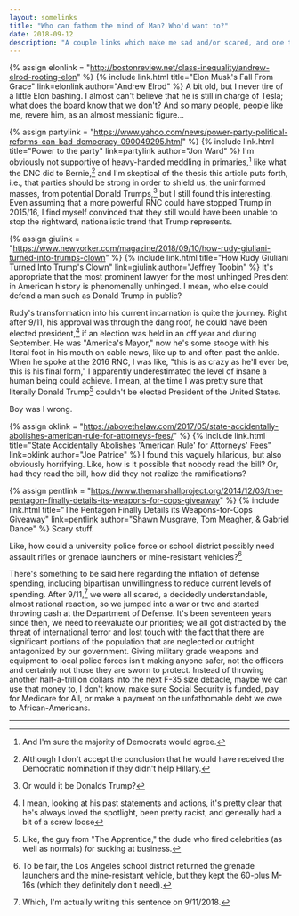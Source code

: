 ```yaml
---
layout: somelinks
title: "Who can fathom the mind of Man? Who'd want to?"
date: 2018-09-12
description: "A couple links which make me sad and/or scared, and one that makes me sad and makes me laugh."
---
```


{% assign elonlink = "http://bostonreview.net/class-inequality/andrew-elrod-rooting-elon" %}
{% include link.html title="Elon Musk's Fall From Grace" link=elonlink author="Andrew Elrod" %}
A bit old, but I never tire of a little Elon bashing.
I almost can't believe that he is still in charge of Tesla; what does the board know that we don't?
And so many people, people like me, revere him, as an almost messianic figure...

{% assign partylink = "https://www.yahoo.com/news/power-party-political-reforms-can-bad-democracy-090049295.html" %}
{% include link.html title="Power to the party" link=partylink author="Jon Ward" %}
I'm obviously not supportive of heavy-handed meddling in primaries,[^1] like what the DNC did to Bernie,[^2] and I'm skeptical of the thesis this article puts forth, i.e., that parties should be strong in order to shield us, the uninformed masses, from potential Donald Trumps,[^3] but I still found this interesting.
Even assuming that a more powerful RNC could have stopped Trump in 2015/16, I find myself convinced that they still would have been unable to stop the rightward, nationalistic trend that Trump represents.

{% assign giulink = "https://www.newyorker.com/magazine/2018/09/10/how-rudy-giuliani-turned-into-trumps-clown" %}
{% include link.html title="How Rudy Giuliani Turned Into Trump's Clown" link=giulink author="Jeffrey Toobin" %}
It's appropriate that the most prominent lawyer for the most unhinged President in American history is phenomenally unhinged.
I mean, who else could defend a man such as Donald Trump in public?

Rudy's transformation into his current incarnation is quite the journey.
Right after 9/11, his approval was through the dang roof, he could have been elected president,[^6] if an election was held in an off year and during September.
He was "America's Mayor," now he's some stooge with his literal foot in his mouth on cable news, like up to and often past the ankle.
When he spoke at the 2016 RNC, I was like, "this is as crazy as he'll ever be, this is his final form," I apparently underestimated the level of insane a human being could achieve.
I mean, at the time I was pretty sure that literally Donald Trump[^4] couldn't be elected President of the United States.

Boy was I wrong.

{% assign oklink = "https://abovethelaw.com/2017/05/state-accidentally-abolishes-american-rule-for-attorneys-fees/" %}
{% include link.html title="State Accidentally Abolishes 'American Rule' for Attorneys' Fees" link=oklink author="Joe Patrice" %}
I found this vaguely hilarious, but also obviously horrifying.
Like, how is it possible that nobody read the bill?
Or, had they read the bill, how did they not realize the ramifications?

{% assign pentlink = "https://www.themarshallproject.org/2014/12/03/the-pentagon-finally-details-its-weapons-for-cops-giveaway" %}
{% include link.html title="The Pentagon Finally Details its Weapons-for-Cops Giveaway" link=pentlink author="Shawn Musgrave, Tom Meagher, & Gabriel Dance" %}
Scary stuff.

Like, how could a university police force or school district possibly need assault rifles or grenade launchers or mine-resistant vehicles?[^5]

There's something to be said here regarding the inflation of defense spending, including bipartisan unwillingness to reduce current levels of spending.
After 9/11,[^7] we were all scared, a decidedly understandable, almost rational reaction, so we jumped into a war or two and started throwing cash at the Department of Defense.
It's been seventeen years since then, we need to reevaluate our priorities; we all got distracted by the threat of international terror and lost touch with the fact that there are significant portions of the population that are neglected or outright antagonized by our government.
Giving military grade weapons and equipment to local police forces isn't making anyone safer, not the officers and certainly not those they are sworn to protect.
Instead of throwing another half-a-trillion dollars into the next F-35 size debacle, maybe we can use that money to, I don't know, make sure Social Security is funded, pay for Medicare for All, or make a payment on the unfathomable debt we owe to African-Americans.


<hr class="footsep">

[^1]: And I'm sure the majority of Democrats would agree.
[^2]: Although I don't accept the conclusion that he would have received the Democratic nomination if they didn't help Hillary.
[^3]: Or would it be Donalds Trump?
[^4]: Like, the guy from "The Apprentice," the dude who fired celebrities (as well as normals) for sucking at business.
[^5]: To be fair, the Los Angeles school district returned the grenade launchers and the mine-resistant vehicle, but they kept the 60-plus M-16s (which they definitely don't need).
[^6]: I mean, looking at his past statements and actions, it's pretty clear that he's always loved the spotlight, been pretty racist, and generally had a bit of a screw loose
[^7]: Which, I'm actually writing this sentence on 9/11/2018.